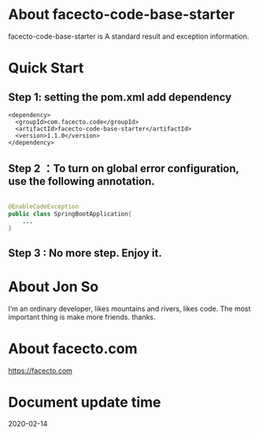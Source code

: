 # About facecto-code-base-starter
facecto-code-base-starter is A standard result and exception information.

# Quick Start
## Step 1: setting the pom.xml add dependency
```
<dependency>
  <groupId>com.facecto.code</groupId>
  <artifactId>facecto-code-base-starter</artifactId>
  <version>1.1.0</version>
</dependency>
```
## Step 2 ：To turn on global error configuration, use the following annotation.

```java

@EnableCodeException
public class SpringBootApplication{
    ...
}

```

## Step 3 : No more step. Enjoy it.

# About Jon So
I‘m an ordinary developer, likes mountains and rivers, likes code.
The most important thing is make more friends.
thanks.

# About facecto.com
https://facecto.com

# Document update time
2020-02-14